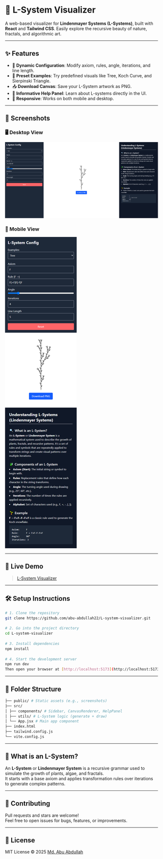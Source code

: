 # 🌿 L-System Visualizer

A web-based visualizer for **Lindenmayer Systems (L-Systems)**, built with **React** and **Tailwind CSS**. Easily explore the recursive beauty of nature, fractals, and algorithmic art.

---

## ✨ Features

- 📐 **Dynamic Configuration**: Modify axiom, rules, angle, iterations, and line length.
- 🌳 **Preset Examples**: Try predefined visuals like Tree, Koch Curve, and Sierpinski Triangle.
- 📤 **Download Canvas**: Save your L-System artwork as PNG.
- 🧠 **Informative Help Panel**: Learn about L-systems directly in the UI.
- 📱 **Responsive**: Works on both mobile and desktop.

---

## 📸 Screenshots

### 🖥️ Desktop View

![Desktop View](./public/screenshot-desktop.png)

### 📱 Mobile View

![Mobile View](./public/screenshot-mobile.png)


---

## 🚀 Live Demo

> [L-System Visualizer](https://l-system-visualizer.netlify.app/) 

---

## 🛠️ Setup Instructions

```bash
# 1. Clone the repository
git clone https://github.com/abu-abdullah22/L-system-visualizer.git

# 2. Go into the project directory
cd L-system-visualizer

# 3. Install dependencies
npm install

# 4. Start the development server
npm run dev
Then open your browser at [http://localhost:5173](http://localhost:5173).


```
---

## 📂 Folder Structure
```bash
├── public/ # Static assets (e.g., screenshots)
├── src/
│ ├── components/ # Sidebar, CanvasRenderer, HelpPanel
│ ├── utils/ # L-System logic (generate + draw)
│ └── App.jsx # Main app component
├── index.html
├── tailwind.config.js
└── vite.config.js
```
---

## 📘 What is an L-System?

An **L-System** or **Lindenmayer System** is a recursive grammar used to simulate the growth of plants, algae, and fractals.  
It starts with a base axiom and applies transformation rules over iterations to generate complex patterns.

---

## 🤝 Contributing

Pull requests and stars are welcome!  
Feel free to open issues for bugs, features, or improvements.

---

## 📜 License

MIT License © 2025 [Md. Abu Abdullah](https://github.com/abu-abdullah22)